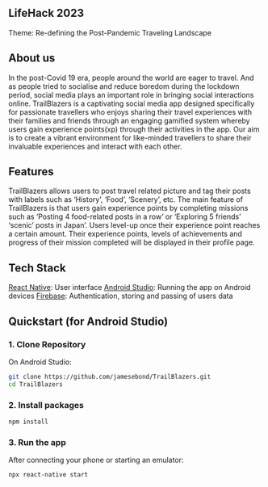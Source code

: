 ## LifeHack 2023
Theme: Re-defining the Post-Pandemic Traveling Landscape


## About us
In the post-Covid 19 era, people around the world are eager to travel. And as people tried to socialise and reduce boredom during the lockdown period, social media plays an important role in bringing social interactions online. TrailBlazers is a captivating social media app designed specifically for passionate travellers who enjoys sharing their travel experiences with their families and friends through an engaging gamified system whereby users gain experience points(xp) through their activities in the app. Our aim is to create a vibrant environment for like-minded travellers to share their invaluable experiences and interact with each other. 

## Features
TrailBlazers allows users to post travel related picture and tag their posts with labels such as ‘History’, ‘Food’, ‘Scenery’, etc. The main feature of TrailBlazers is that users gain experience points by completing missions such as ‘Posting 4 food-related posts in a row’ or ‘Exploring 5 friends’ ‘scenic’ posts in Japan’. Users level-up once their experience point reaches a certain amount.
Their experience points, levels of achievements and progress of their mission completed will be displayed in their profile page. 

## Tech Stack
[React Native](https://reactnative.dev/): User interface
[Android Studio](https://developer.android.com/studio): Running the app on Android devices
[Firebase](https://firebase.google.com/): Authentication, storing and passing of users data

## Quickstart (for Android Studio)
### 1. Clone Repository
On Android Studio:
```bash
git clone https://github.com/jamesebond/TrailBlazers.git
cd TrailBlazers
```

### 2. Install packages
```bash
npm install
```

### 3. Run the app
After connecting your phone or starting an emulator:
```bash
npx react-native start
```

